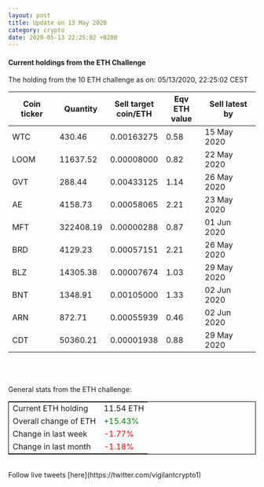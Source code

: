```yaml
---
layout: post
title: Update on 13 May 2020
category: crypto
date: 2020-05-13 22:25:02 +0200
---
```




#### Current holdings from the ETH Challenge

The holding from the 10 ETH challenge as on: 05/13/2020, 22:25:02 CEST

|Coin ticker|Quantity|Sell target<br>coin/ETH|Eqv ETH<br>value|Sell latest by|
|-----------|--------|-----------|-----------|--------------|
WTC|430.46|  0.00163275|0.58|15 May 2020|
LOOM|11637.52|  0.00008000|0.82|22 May 2020|
GVT|288.44|  0.00433125|1.14|26 May 2020|
AE|4158.73|  0.00058065|2.21|23 May 2020|
MFT|322408.19|  0.00000288|0.87|01 Jun 2020|
BRD|4129.23|  0.00057151|2.21|26 May 2020|
BLZ|14305.38|  0.00007674|1.03|29 May 2020|
BNT|1348.91|  0.00105000|1.33|02 Jun 2020|
ARN|872.71|  0.00055939|0.46|02 Jun 2020|
CDT|50360.21|  0.00001938|0.88|29 May 2020|

<br>
<br>
<br>
General stats from the ETH challenge:

<table style="border:1px solid black;margin-left:auto;margin-right:auto;">
	<tbody>
	<tr>
		<td>Current ETH holding</td>
		<td>     11.54 ETH</td>
	</tr>
	<tr>
		<td>Overall change of ETH</td>
		<td><font color="green">+15.43%</font></td>
	</tr>
	<tr>
		<td>Change in last week</td>
		<td><font color="red">-1.77%</font></td>
	</tr>
	<tr>
		<td>Change in last month</td>
		<td><font color="red">-1.18%</font></td>
	</tr>
	</tbody>
</table>

<br>
Follow live tweets [here](https://twitter.com/vigilantcrypto1)
<br>
<br>